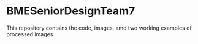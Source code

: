 # BMESeniorDesignTeam7
This repository contains the code, images, amd two working examples of processed images.
